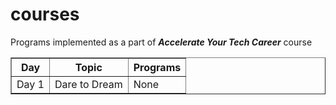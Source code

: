 # courses
Programs implemented as a part of ***Accelerate Your Tech Career*** course

<table border="1">
<tr>
<th>Day</th>
<th>Topic</th>
<th>Programs</th>
</tr>
<tr>
<td align="right">Day 1</td>
<td>Dare to Dream</td>
<td>None</td>
</tr>
</table>
